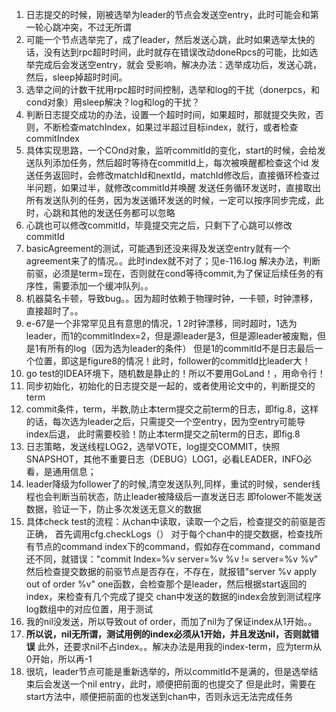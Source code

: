1. 日志提交的时候，刚被选举为leader的节点会发送空entry，此时可能会和第一轮心跳冲突，不过无所谓
2. 可能一个节点选举完了，成了leader，然后发送心跳，此时如果选举太快的话，没有达到rpc超时时间，此时就存在错误改动doneRpcs的可能，比如选举完成后会发送空entry，就会
受影响，解决办法：选举成功后，发送心跳，然后，sleep掉超时时间。
3. 选举之间的计数干扰用rpc超时时间控制，选举和log的干扰（donerpcs，和cond对象）用sleep解决？log和log的干扰？
4. 判断日志提交成功的办法，设置一个超时时间，如果超时，那就提交失败，否则，不断检查matchIndex，如果过半超过目标index，就行，或者检查commitIndex
5. 具体实现思路，一个COnd对象，监听commitId的变化，start的时候，会给发送队列添加任务，然后超时等待在commitId上，每次被唤醒都检查这个id
发送任务返回时，会修改matchId和nextId，matchId修改后，直接循环检查过半问题，如果过半，就修改commitId并唤醒
发送任务循环发送时，直接取出所有发送队列的任务，因为发送循环发送的时候，一定可以按序同步完成，此时，心跳和其他的发送任务都可以忽略
6. 心跳也可以修改commitId，毕竟提交完之后，只剩下了心跳可以修改commitId
7. basicAgreement的测试，可能遇到还没来得及发送空entry就有一个agreement来了的情况。。此时index就不对了；见e-116.log
解决办法，判断前驱，必须是term=现在，否则就在cond等待commit,为了保证后续任务的有序性，需要添加一个缓冲队列。。
8. 机器莫名卡顿，导致bug。。因为超时依赖于物理时钟，一卡顿，时钟漂移，直接超时了。。
9. e-67是一个非常罕见且有意思的情况，1 2时钟漂移，同时超时，1选为leader，而1的commitIndex=2，但是源leader是3，但是源leader被废黜，但是1有所有的log（因为选为leader的条件）
但是1的commitId不是日志最后一个位置，即这是figure8的情况！此时，follower的commitId比leader大！
10. go test的IDEA环境下，随机数是静止的！所以不要用GoLand！，用命令行！
11. 同步初始化，初始化的日志提交是一起的，或者使用论文中的，判断提交的term
12. commit条件，term，半数,防止本term提交之前term的日志，即fig.8，这样的话，每次选为leader之后，只需提交一个空entry，因为空entry可能导index后退，
此时需要校验！防止本term提交之前term的日志，即fig.8
13. 日志策略，发送线程LOG2，选举VOTE，log提交COMMIT，快照SNAPSHOT，其他不重要日志（DEBUG）LOG1，必看LEADER，INFO必看，是通用信息；
14. leader降级为follower了的时候,清空发送队列,同样，重试的时候，sender线程也会判断当前状态，防止leader被降级后一直发送日志
即folower不能发送数据，验证一下，防止多次发送无意义的数据
15. 具体check test的流程：从chan中读取，读取一个之后，检查提交的前驱是否正确，
首先调用cfg.checkLogs（）
对于每个chan中的提交数据，检查找所有节点的command index下的command，假如存在command，command还不同，就错误："commit Index=%v server=%v %v != server=%v %v"
然后检查提交数据的前驱节点是否存在，不存在，就报错"server %v apply out of order %v"
one函数，会检查那个是leader，然后根据start返回的index，来检查有几个完成了提交
chan中发送的数据的index会放到测试程序log数组中的对应位置，用于测试
16. 我的nil没发送，所以导致out of order，而加了nil为了保证index从1开始。。
17. **所以说，nil无所谓，测试用例的index必须从1开始，并且发送nil，否则就错误**
此外，还要求nil不占index。。解决办法是用我的index-term，应为term从0开始，所以再-1
18. 很坑，leader节点可能是重新选举的，所以commitId不是满的，但是选举结束后会发送一个nil entry，此时，顺便把前面的也提交了
但是此时，需要在start方法中，顺便把前面的也发送到chan中，否则永远无法完成任务